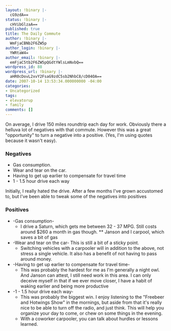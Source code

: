 ```yaml
---
layout: !binary |-
  cG9zdA==
status: !binary |-
  cHVibGlzaA==
published: true
title: The Daily Commute
author: !binary |-
  WmFjaCBNb2F6ZW5p
author_login: !binary |-
  YWRtaW4=
author_email: !binary |-
  emFjaC5tb2F6ZW5pQGdtYWlsLmNvbQ==
wordpress_id: 88
wordpress_url: !binary |-
  aHR0cDovL2xvY2FsaG9zdC5sb2NhbC8/cD04OA==
date: 2007-10-14 13:53:34.000000000 -04:00
categories:
- Uncategorized
tags:
- elevatorup
- family
comments: []
---
```

On average, I drive 150 miles roundtrip each day for work. Obviously there a helluva lot of negatives with that commute. However this was a great "opportunity" to turn a negative into a positive. (Yes, I'm using quotes because it wasn't easy).

### Negatives

* Gas consumption.
* Wear and tear on the car.
* Having to get up earlier to compensate for travel time
* 1 - 1.5 hour drive each way

Initially, I really hated the drive. After a few months I've grown accustomed to, but I've been able to tweak some of the negatives into positives

### Positives

* -Gas consumption-
  * I drive a Saturn, which gets me between 32 - 37 MPG. Still costs around $260 a month in gas though.
** Janson and I carpool, which saves a bit of gas
* -Wear and tear on the car- This is still a bit of a sticky point.
  * Switching vehicles with a carpooler will in addition to the above, not stress a single vehicle. It also has a benefit of not having to pass around money.
* -Having to get up earlier to compensate for travel time-
  * This was probably the hardest for me as I'm generally a night owl. And Janson can attest, I still need work in this area. I can only deceive myself in that if we ever move closer, I have a habit of waking earlier and being more productive
* -1 - 1.5 hour drive each way-
  * This was probably the biggest win. I enjoy listening to the "Freebeer and Hotwings Show" in the mornings, but aside from that it's really nice to be able to turn off the radio, and just think. This will help you organize your day to come, or chew on some things in the evening.
  * With a coworker carpooler, you can talk about hurdles or lessons learned.

